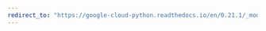 ```yaml
---
redirect_to: "https://google-cloud-python.readthedocs.io/en/0.21.1/_modules/google/cloud/logging/client.html"
---
```

